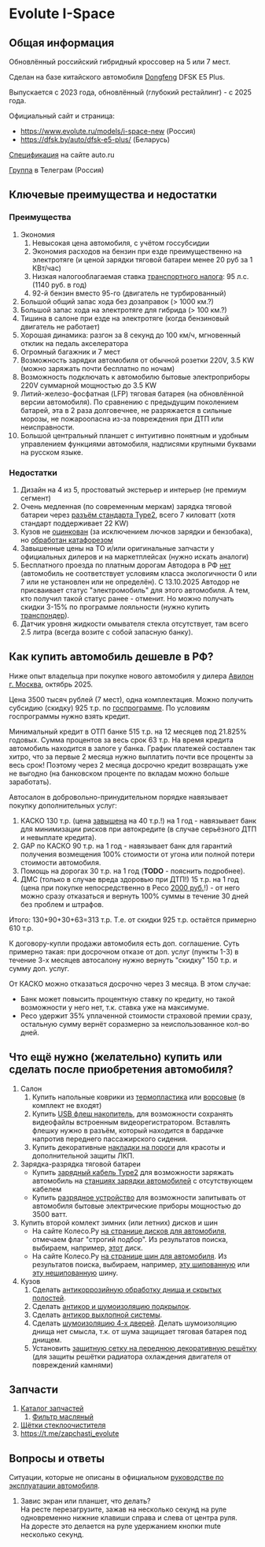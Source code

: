 # Evolute I-Space

## Общая информация

Обновлённый российский гибридный кроссовер на 5 или 7 мест.

Сделан на базе китайского автомобиля [Dongfeng](https://ru.wikipedia.org/wiki/Dongfeng) DFSK E5 Plus.

Выпускается с 2023 года, обновлённый (глубокий рестайлинг) - с 2025 года.

Официальный сайт и страница:
  * https://www.evolute.ru/models/i-space-new (Россия)
  * https://dfsk.by/auto/dfsk-e5-plus/ (Беларусь)

[Спецификация](https://auto.ru/catalog/cars/dongfeng/fengon_e5/24039797/24039863/specifications/24039863_24039958_24039904/) на сайте auto.ru

[Группа](https://t.me/evolute_iSpace) в Телеграм (Россия)


## Ключевые преимущества и недостатки

### Преимущества

1. Экономия
   1. Невысокая цена автомобиля, с учётом госсубсидии
   1. Экономия расходов на бензин при езде преимущественно на электротяге (и ценой зарядки тяговой батареи менее 20 руб за 1 КВт/час)
   1. Низкая налогооблагаемая ставка [транспортного налога](https://ru.wikipedia.org/wiki/%D0%A2%D1%80%D0%B0%D0%BD%D1%81%D0%BF%D0%BE%D1%80%D1%82%D0%BD%D1%8B%D0%B9_%D0%BD%D0%B0%D0%BB%D0%BE%D0%B3): 95 л.с. (1140 руб. в год)
   1. 92-й бензин вместо 95-го (двигатель не турбированный)
1. Большой общий запас хода без дозаправок (> 1000 км.?)
1. Большой запас хода на электротяге для гибрида (> 100 км.?)
1. Тишина в салоне при езде на электротяге (когда бензиновый двигатель не работает)
1. Хорошая динамика: разгон за 8 секунд до 100 км/ч, мгновенный отклик на педаль акселератора
1. Огромный багажник и 7 мест
1. Возможность зарядки автомобиля от обычной розетки 220V, 3.5 KW (можно заряжать почти бесплатно по ночам)
1. Возможность подключать к автомобилю бытовые электроприборы 220V суммарной мощностью до 3.5 KW
1. Литий-железо-фосфатная (LFP) тяговая батарея (на обновлённой версии автомобиля). По сравнению с предыдущим поколением батарей, эта в 2 раза долговечнее, не разряжается в сильные морозы, не пожароопасна из-за повреждения при ДТП или неисправности.
1. Большой центральный планшет с интуитивно понятным и удобным управлением функциями автомобиля, надписями крупными буквами на русском языке.

### Недостатки

1. Дизайн на 4 из 5, простоватый экстерьер и интерьер (не премиум сегмент)
1. Очень медленная (по современным меркам) зарядка тяговой батареи через [разъём стандарта Type2](https://prosto.energy/blogs/news/tipy-razyemov-electromobiley-i-zaryadnyh-stanciy?ysclid=mh3o4r92rn975888108), всего 7 киловатт (хотя стандарт поддерживает 22 KW)
1. Кузов не [оцинкован](https://ya.ru/search/?text=оцинкованный+кузов+это) (за исключением лючков зарядки и бензобака), но [обработан катафорезом](https://ya.ru/search/?text=обработка+катафорезом+это)
1. Завышенные цены на ТО и/или оригинальные запчасти у официальных дилеров и на маркетплейсах (нужно искать аналоги)
1. Бесплатного проезда по платным дорогам Автодора в РФ [нет](https://avtodor-tr.ru/loyalty-program/offers/elektrokar2025/) (автомобиль не соответствует условиям класса экологичности 0 или 7 или не установлен или не определён).
С 13.10.2025 Автодор не присваивает статус "электромобиль" для этого автомобиля. А тем, кто получил такой статус ранее - отменит. Но можно получать скидки 3-15% по программе лояльности (нужно купить [транспондер](https://avtodor-tr.ru/transponder/about/)).
1. Датчик уровня жидкости омывателя стекла отсутствует, там всего 2.5 литра (всегда возите с собой запасную банку).


## Как купить автомобиль дешевле в РФ?

Ниже опыт владельца при покупке нового автомобиля у дилера [Авилон г. Москва](https://evolute-avilon.ru/), октябрь 2025.

Цена 3500 тысяч рублей (7 мест), одна комплектация.
Можно получить субсидию (скидку) 925 т.р. по [госпрограмме](https://auto.ru/mag/article/gosprogramma-na-pokupku-avtomobilya-kto-mozhet-v-ney-uchastvovat-i-kak-vsyo-oformit/).
По условиям госпрограммы нужно взять кредит.

Минимальный кредит в ОТП банке 515 т.р. на 12 месяцев под 21.825% годовых.
Сумма процентов за весь срок 63 т.р.
На время кредита автомобиль находится в залоге у банка. 
График платежей составлен так хитро, что за первые 2 месяца нужно выплатить почти все проценты за весь срок! Поэтому через 2 месяца досрочно кредит возвращать уже не выгодно (на банковском проценте по вкладам можно больше заработать).

Автосалон в добровольно-принудительном порядке навязывает покупку дополнительных услуг: 
1. КАСКО 130 т.р. (цена [завышена](https://reso.ru/individual/auto/kasko/#calc) на 40 т.р.!) на 1 год - навязывает банк для минимизации рисков при автокредите (в случае серьёзного ДТП и невыплате кредита).
1. GAP по КАСКО 90 т.р. на 1 год - навязывает банк для гарантий получения возмещения 100% стоимости от угона или полной потери стоимости автомобиля.
1. Помощь на дорогах 30 т.р. на 1 год (**TODO** - пояснить подробнее).
1. ДМС (только в случае вреда здоровью при ДТП!) 15 т.р. на 1 год (цена при покупке непосредственно в Ресо [2000 руб.](https://reso.ru/individual/medicine/reso-dtp/)!) - от него можно сразу отказаться и вернуть 100% суммы в течение 30 дней без проблем и штрафов.

Итого: 130+90+30+63=313 т.р.
Т.е. от скидки 925 т.р. остаётся примерно 610 т.р.

К договору-купли продажи автомобиля есть доп. соглашение. Суть примерно такая: при досрочном отказе от доп. услуг (пункты 1-3) в течение 3-х месяцев автосалону нужно вернуть "скидку" 150 т.р. и сумму доп. услуг.

От КАСКО можно отказаться досрочно через 3 месяца. В этом случае:
* Банк может повысить процентную ставку по кредиту, но такой возможности у него нет, т.к. ставка уже на максимуме.
* Ресо удержит 35% уплаченной стоимости страховой премии сразу, остальную сумму вернёт соразмерно за неиспользованное кол-во дней.

## Что ещё нужно (желательно) купить или сделать после приобретения автомобиля?

1. Салон
   1. Купить напольные коврики из [термопластика](https://www.ozon.ru/product/kovriki-v-salon-avtomobilya-termoplastik-tpu-1-sht-1872745794/) или [ворсовые](https://www.ozon.ru/product/vorsovye-avtomobilnye-kovriki-v-salon-klassik-dlya-evolute-i-space-1-gibrid-2023-n-v-zadniy-tselnyy-1535486767/?__rr=1&abt_att=1) (в комплект не входят)
   1. Купить [USB флеш накопитель](https://www.ozon.ru/product/sandisk-128-gb-usb-flesh-nakopitel-ultra-fit-sdcz430-128g-ultra-fit-sdcz430-128g-usb-3-2-miniusb-do-1586087214/), для возможности сохранять видеофайлы встроенным видеорегистратором. Вставлять флешку нужно в разъём, который находится в бардачке напротив переднего пассажирского сидения.
   1. Купить декоративные [накладки на пороги](https://www.ozon.ru/product/nakladka-na-porogi-4-sht-2493598337/) для красоты и дополнительной защиты ЛКП.
1. Зарядка-разрядка тяговой батареи
   * Купить [зарядный кабель Type2](https://www.ozon.ru/product/kabel-zaryadnyy-dlya-elektromobilya-type2-type2-3-fazy-32a-22kvt-5m-2860024916/)
     для возможности заряжать автомобиль на [станциях зарядки автомобилей](https://yandex.ru/maps/213/moscow/category/electric_car_charging_station/43752131937/) с отсутствующем кабелем
   * Купить [разрядное устройство](https://www.ozon.ru/product/razryadnoe-ustroystvo-v2l-dlya-avtomobilnogo-kabelya-adaptera-elektromobilya-s-evropeyskoy-1862988930/?reviewsVariantMode=2)
     для возможности запитывать от автомобиля бытовые электрические приборы мощностью до 3500 ватт.
1. Купить второй комлект зимних (или летних) дисков и шин
   * На сайте Колесо.Ру [на странице дисков для автомобиля](https://koleso.ru/auto/disks/evolute/i-space/suv-2023-2025/1-5-hybrid/), отмечаем флаг "строгий подбор".
     Из результатов поиска, выбираем, например, [этот](https://koleso.ru/catalog/discs/kik/porter-ks906-299/kik-porter-ks906-7-5x18-5x110-et40-dia67-1-almaz-chernyiy/) диск.
   * На сайте Колесо.Ру [на странице шин для автомобиля](https://koleso.ru/auto/evolute/i-space/suv-2023-2025/1-5-hybrid/).
     Из результатов поиска, выбираем, например, [эту шипованную](https://koleso.ru/catalog/tyres/viatti/v-523-viatti-bosco-nordico-81/viatti-bosco-nordico-v-523-235-55r18-100t----shipovannaya/#sp-product-reviews-widget)
     или [эту нешипованную](https://koleso.ru/catalog/tyres/viatti/viatti-bosco-s-t-v-526-81/viatti-bosco-s-t-v-526-235-55r18-100t---/) шину.
1. Кузов
   1. Сделать [антикоррозийную обработку днища и скрытых полостей](https://антикор.рф/products-and-services/7/).
   1. Сделать [антикор и шумоизоляцию подкрылок](https://антикор.рф/products-and-services/11/).
   1. Сделать [антикор выхлопной системы](https://антикор.рф/products-and-services/224/).
   1. Сделать [шумоизоляцию 4-х дверей](https://антикор.рф/products-and-services/9/). Делать шумоизоляцию днища нет смысла, т.к. от шума защищает тяговая батарея под днищем.
   1. Установить [защитную сетку на переднюю декоративную решётку](https://антикор.рф/products-and-services/10/) (для защиты решётки радиатора охлаждения двигателя от повреждений камнями)

## Запчасти

1. [Каталог запчастей](https://rem.ru/catalog/parts/evolute/i-space/i-space-2023/)
   1. [Фильтр масляный](https://rem.ru/catalog/parts/h150021000ab-19948069/)
1. [Щётки стеклоочистителя](https://aliexpress.ru/item/1005008317283442.html?businessType=ProductDetail&sku_id=12000044590229590&spreadType=socialShare&srcSns=sns_More&utm_medium=sharing)
1. https://t.me/zapchasti_evolute

## Вопросы и ответы

Ситуации, которые не описаны в официальном [руководстве по эксплуатации автомобиля](https://www.evolute.ru/media-link/new-i-space-manual).

1. Завис экран или планшет, что делать?\
   На ресте перезагрузите, зажав на несколько секунд на руле одновременно нижние клавиши справа и слева от центра руля.\
   На доресте это делается на руле удержанием кнопки mute несколько секунд.
